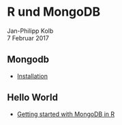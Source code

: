 # R und MongoDB
Jan-Philipp Kolb  
7 Februar 2017  



## Mongodb

- [Installation](https://docs.mongodb.com/manual/tutorial/install-mongodb-on-windows/)


## Hello World

- [Getting started with MongoDB in R](https://cran.r-project.org/web/packages/mongolite/vignettes/intro.html)






